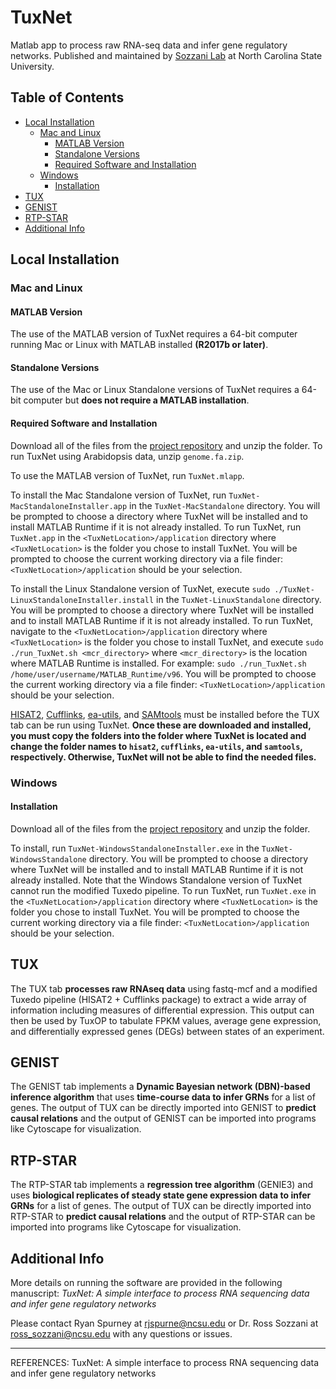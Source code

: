 # TuxNet
Matlab app to process raw RNA-seq data and infer gene regulatory networks. Published and maintained by [Sozzani Lab](https://harvest.cals.ncsu.edu/sozzani-lab/) at North Carolina State University.

## Table of Contents
* [Local Installation](#local-installation)
  * [Mac and Linux](#mac-and-linux)
    * [MATLAB Version](#matlab-version)
    * [Standalone Versions](#standalone-versions)
    * [Required Software and Installation](#required-software-and-installation)
  * [Windows](#windows)
    * [Installation](#installation)
* [TUX](#tux)
* [GENIST](#genist)
* [RTP-STAR](#rtp-star)
* [Additional Info](#additional-info)

## Local Installation

### Mac and Linux

#### MATLAB Version
The use of the MATLAB version of TuxNet requires a 64-bit computer running Mac or Linux with MATLAB installed **(R2017b or later)**.

#### Standalone Versions
The use of the Mac or Linux Standalone versions of TuxNet requires a 64-bit computer but **does not require a MATLAB installation**.

#### Required Software and Installation
Download all of the files from the [project repository](https://github.com/rspurney/TuxNet) and unzip the folder. To run TuxNet using Arabidopsis data, unzip `genome.fa.zip`.

To use the MATLAB version of TuxNet, run `TuxNet.mlapp`.

To install the Mac Standalone version of TuxNet, run `TuxNet-MacStandaloneInstaller.app` in the `TuxNet-MacStandalone` directory. You will be prompted to choose a directory where TuxNet will be installed and to install MATLAB Runtime if it is not already installed. To run TuxNet, run `TuxNet.app` in the `<TuxNetLocation>/application` directory where `<TuxNetLocation>` is the folder you chose to install TuxNet. You will be prompted to choose the current working directory via a file finder: `<TuxNetLocation>/application` should be your selection.
 
To install the Linux Standalone version of TuxNet, execute `sudo ./TuxNet-LinuxStandaloneInstaller.install` in the `TuxNet-LinuxStandalone` directory. You will be prompted to choose a directory where TuxNet will be installed and to install MATLAB Runtime if it is not already installed. To run TuxNet, navigate to the `<TuxNetLocation>/application` directory where `<TuxNetLocation>` is the folder you chose to install TuxNet, and execute `sudo ./run_TuxNet.sh <mcr_directory>` where `<mcr_directory>` is the location where MATLAB Runtime is installed. For example: `sudo ./run_TuxNet.sh /home/user/username/MATLAB_Runtime/v96`. You will be prompted to choose the current working directory via a file finder: `<TuxNetLocation>/application` should be your selection.
 
[HISAT2](https://ccb.jhu.edu/software/hisat2/index.shtml), [Cufflinks](https://cole-trapnell-lab.github.io/cufflinks/), [ea-utils](https://expressionanalysis.github.io/ea-utils/), and [SAMtools](http://samtools.sourceforge.net/) must be installed before the TUX tab can be run using TuxNet. **Once these are downloaded and installed, you must copy the folders into the folder where TuxNet is located and change the folder names to `hisat2`, `cufflinks`, `ea-utils`, and `samtools`, respectively. Otherwise, TuxNet will not be able to find the needed files.**

### Windows

#### Installation
Download all of the files from the [project repository](https://github.com/rspurney/TuxNet) and unzip the folder.

To install, run `TuxNet-WindowsStandaloneInstaller.exe` in the `TuxNet-WindowsStandalone` directory. You will be prompted to choose a directory where TuxNet will be installed and to install MATLAB Runtime if it is not already installed. Note that the Windows Standalone version of TuxNet cannot run the modified Tuxedo pipeline. To run TuxNet, run `TuxNet.exe` in the `<TuxNetLocation>/application` directory where `<TuxNetLocation>` is the folder you chose to install TuxNet. You will be prompted to choose the current working directory via a file finder: `<TuxNetLocation>/application` should be your selection.
 
## TUX
The TUX tab **processes raw RNAseq data** using fastq-mcf and a modified Tuxedo pipeline (HISAT2 + Cufflinks package) to extract a wide array of information including measures of differential expression. This output can then be used by TuxOP to tabulate FPKM values, average gene expression, and differentially expressed genes (DEGs) between states of an experiment.

## GENIST
The GENIST tab implements a **Dynamic Bayesian network (DBN)-based inference algorithm** that uses **time-course data to infer GRNs** for a list of genes. The output of TUX can be directly imported into GENIST to **predict causal relations** and the output of GENIST can be imported into programs like Cytoscape for visualization.

## RTP-STAR
The RTP-STAR tab implements a **regression tree algorithm** (GENIE3) and uses **biological replicates of steady state gene expression data to infer GRNs** for a list of genes. The output of TUX can be directly imported into RTP-STAR to **predict causal relations** and the output of RTP-STAR can be imported into programs like Cytoscape for visualization.

## Additional Info

More details on running the software are provided in the following manuscript:
*TuxNet: A simple interface to process RNA sequencing data and infer gene regulatory networks*

Please contact Ryan Spurney at <rjspurne@ncsu.edu> or Dr. Ross Sozzani at <ross_sozzani@ncsu.edu> with any questions or issues.

----------------------------------------------------------------------------------------------------------------------------
REFERENCES:
TuxNet: A simple interface to process RNA sequencing data and infer gene regulatory networks
